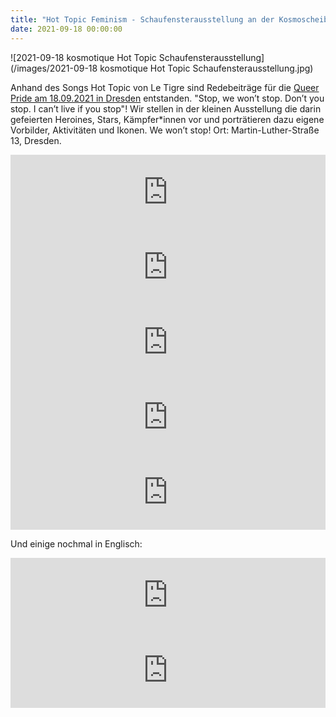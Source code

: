 ```yaml
---
title: "Hot Topic Feminism - Schaufensterausstellung an der Kosmoscheibe vom 18. - 24. September 2021 anlässlich der Queer PRIDE in Dresden"
date: 2021-09-18 00:00:00
---
```


![2021-09-18 kosmotique Hot Topic Schaufensterausstellung](/images/2021-09-18 kosmotique Hot Topic Schaufensterausstellung.jpg)

Anhand des Songs Hot Topic von Le Tigre sind Redebeiträge für die [Queer Pride am 18.09.2021 in Dresden](https://www.queerpridedd.org/) entstanden. "Stop, we won’t stop. Don’t you stop. I can’t live if you stop"!
Wir stellen in der kleinen Ausstellung die darin gefeierten Heroines, Stars, Kämpfer\*innen vor und porträtieren dazu eigene Vorbilder, Aktivitäten und Ikonen. We won’t stop!
Ort: Martin-Luther-Straße 13, Dresden.

<iframe width="100%" height="120" src="https://www.mixcloud.com/widget/iframe/?hide_cover=1&light=1&feed=%2Fkosmotique%2Fhot-topic-ikonen-teil-1-deutsch-redebeitrag-zur-queer-pride-dresden-18092021%2F" frameborder="0" ></iframe>

<iframe width="100%" height="120" src="https://www.mixcloud.com/widget/iframe/?hide_cover=1&light=1&feed=%2Fkosmotique%2Fkosmotique-hot-topic-ikonen-teil-2-deutsch-redebeitrag-zur-queer-pride-dresden-18092021%2F" frameborder="0" ></iframe>

<iframe width="100%" height="120" src="https://www.mixcloud.com/widget/iframe/?hide_cover=1&light=1&feed=%2Fkosmotique%2Fkosmotique-hot-topic-ikonen-teil-3-deutsch-redebeitrag-zur-queer-pride-dresden-18092021%2F" frameborder="0" ></iframe>

<iframe width="100%" height="120" src="https://www.mixcloud.com/widget/iframe/?hide_cover=1&light=1&feed=%2Fkosmotique%2Fkosmotique-leslie-feinberg-deutsch-redebeitrag-zur-queer-pride-dresden-18092021%2F" frameborder="0" ></iframe>

<iframe width="100%" height="120" src="https://www.mixcloud.com/widget/iframe/?hide_cover=1&light=1&feed=%2Fkosmotique%2Fkosmotique-queer-booking-deutsch-redebeitrag-zur-queer-pride-dresden-18092021%2F" frameborder="0" ></iframe>

Und einige nochmal in Englisch:

<iframe width="100%" height="120" src="https://www.mixcloud.com/widget/iframe/?hide_cover=1&light=1&feed=%2Fkosmotique%2Fkosmotique-leslie-feinberg-englisch-redebeitrag-zur-queer-pride-dresden-18092021%2F" frameborder="0" ></iframe>

<iframe width="100%" height="120" src="https://www.mixcloud.com/widget/iframe/?hide_cover=1&light=1&feed=%2Fkosmotique%2Fkosmotique-queer-booking-englisch-redebeitrag-zur-queer-pride-dresden-18092021%2F" frameborder="0" ></iframe>
